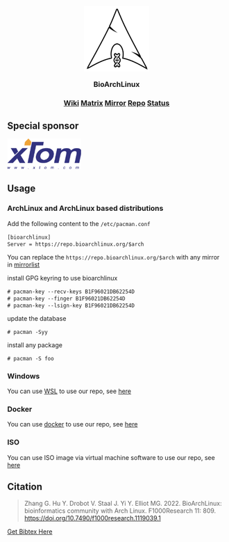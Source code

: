 <h3 align="center">
<img src="https://raw.githubusercontent.com/BioArchLinux/Packages/master/logo/bioarchlinux.png" alt="BioArchLinux" width="150">
</p>
BioArchLinux</h3>

<h3 align="center">
<a href="https://wiki.bioarchlinux.org">Wiki</a> <a href="https://matrix.to/#/#bioarchlinux:matrix.org">Matrix</a> <a href="https://raw.githubusercontent.com/BioArchLinux/mirror/main/mirrorlist.bio">Mirror</a> <a href="https://repo.bioarchlinux.org">Repo</a> <a href="https://build.bioarchlinux.org">Status</a>
</h3>

## Special sponsor

<div>
<a href="https://v.ps/" target="_blank"><img height="70px" src="https://raw.githubusercontent.com/BioArchLinux/Packages/master/logo/xtom.png"></a>
</div>

## Usage

### ArchLinux and ArchLinux based distributions

Add the following content to the `/etc/pacman.conf`
```
[bioarchlinux]
Server = https://repo.bioarchlinux.org/$arch
```
You can replace the `https://repo.bioarchlinux.org/$arch` with any mirror in [mirrorlist](https://raw.githubusercontent.com/BioArchLinux/mirror/main/mirrorlist.bio)

install GPG keyring to use bioarchlinux
```
# pacman-key --recv-keys B1F96021DB62254D
# pacman-key --finger B1F96021DB62254D
# pacman-key --lsign-key B1F96021DB62254D
```

update the database
```
# pacman -Syy
```

install any package
```
# pacman -S foo
```

### Windows

You can use [WSL](https://docs.microsoft.com/en-us/windows/wsl/install) to use our repo, see [here](https://github.com/BioArchLinux/wsl)

### Docker 
You can use [docker](https://hub.docker.com/r/bioarchlinux/bioarchlinux) to use our repo, see [here](https://github.com/BioArchLinux/docker)

### ISO
You can use ISO image via virtual machine software to use our repo, see [here](https://github.com/BioArchLinux/iso)

## Citation

> Zhang G. Hu Y. Drobot V. Staal J. Yi Y. Elliot MG. 2022. BioArchLinux: bioinformatics community with Arch Linux. F1000Research 11: 809. https://doi.org/10.7490/f1000research.1119039.1

[Get Bibtex Here](https://raw.githubusercontent.com/BioArchLinux/Packages/master/BioArchLinux.bibtex)
